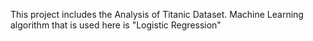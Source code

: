 This project includes the Analysis of Titanic Dataset.
Machine Learning algorithm that is used here is "Logistic Regression"
